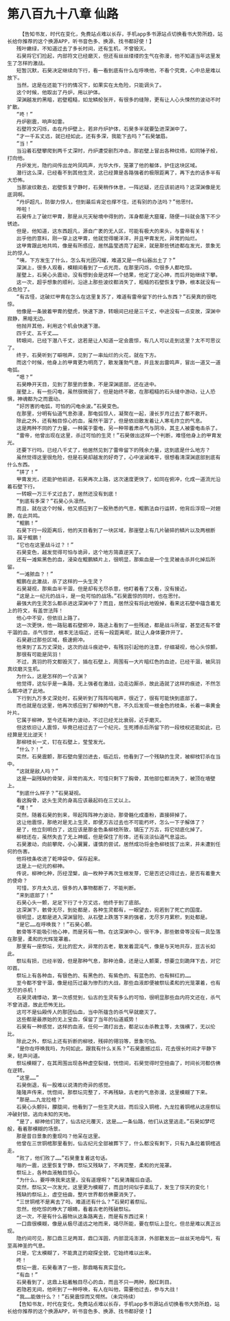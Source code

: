 # 第八百九十八章 仙路
        【告知书友，时代在变化，免费站点难以长存，手机app多书源站点切换看书大势所趋，站长给你推荐的这个换源APP，听书音色多、换源、找书都好使！】
       残叶嫩绿，不知道过去了多长时间，还有生机，不曾毁灭。
       石昊将它们捡起，内部符文已经磨灭，但还有丝丝缕缕的生气在弥漫，他不知道当年这里发生了怎样的激战。
       短暂沉默，石昊决定继续向下行，看一看到底有什么在呼唤他，不看个究竟，心中总是难以放下。
       当然，这是在还能下行的情况下，如果实在太危险，只能调头了。
       这个时候，他取出了丹炉，用以护体。
       深渊越发的黑暗，岩壁粗糙，如龙鳞般张开，有很多的缝隙，更有让人心头悚然的波动不时扩散。
       “咚！”
       丹炉剧震，响声如雷。
       石壁符文闪烁，击在丹炉壁上，若非丹炉护体，石昊多半就要坠进深渊中了。
       “才一千五丈远，就已经如此，还有多深，我能下去吗？”石昊皱眉。
       “当！”
       当沿着石壁攀爬到两千丈深时，丹炉遭受剧烈冲击，那岩壁上冒出各种纹络，如同锤子般，打向他。
       丹炉发光，隐约间传出龙吟凤鸣声，光华大作，笼罩了他的躯体，护住这块区域。
       潜行这么深，已经看不到其他生灵，这已经算是各路强者的极限距离了，再下去的话多半有大恐怖。
       当那波纹散去，岩壁恢复宁静时，石昊稍作休息，一阵迟疑，还应该前进吗？这深渊像是无底洞啊。
       “丹炉超凡，防御力惊人，但到最后肯定也撑不住，还有别的办法吗？”他思忖。
       哗啦！
       石昊传上了破烂甲胄，那是从元天秘境中得到的，浑身都是大窟窿，随便一抖就会落下不少锈迹。
       但是，他知道，这东西超凡，源自广袤的无人区，可能有极大的来头，与雷帝有关！
       出乎他的意料，刚一穿上这甲胄，他就觉得暖洋洋，并且甲胄发光，异常的灿烂。
       这甲胄跟此地共鸣，像是有所感应，居然晶莹透亮了起来，就是那些锈迹都在发光，景象无比的惊人。
       “咦，下方发生了什么，怎么有光团闪耀，难道又是一件仙器出土了？”
       深渊上，很多人观看，模糊间看到了一点光亮，在那里闪烁，令很多人都吃惊。
       崖壁上，石昊心头震动，没有想到会是这样一个结果，他定了定心神，而后开始继续下攀。
       这一次，超乎想象的顺利，沿途上那些波纹都消失了，粗糙的石壁恢复宁静，根本就没有一点危险了。
       “有古怪，这破烂甲胄在怎么在这里复苏了，难道有雷帝留下的什么东西？”石昊真的很吃惊。
       他像是一条披着甲胄的壁虎，快速下游，转眼间已经是三千丈，中途没有一点变故，深渊中寂静，黑暗无边。
       他抛开其他，利用这个机会快速下潜。
       四千丈、五千丈……
       转眼间，已经下潜八千丈，这若是让人知道一定会震惊，有几人可以走到这里？太不可思议了。
       终于，石昊听到了噼啪声，见到了一串灿烂的火花，就在下方。
       而这个时候，他身上的甲胄更为明亮了，散发蓬勃气息，并且发出雷鸣声，冒出一道又一道电弧。
       “嗯？”
       石昊睁开天目，见到了那里的景象，不是深渊底部，还在途中。
       崖壁上，有一些闪电，虽然很微弱了，但是始终不散，在那粗糙的石头缝中游动，让人恐惧，神魂都为之而震动。
       “好厉害的电弧，可怕的闪电余波。”石昊变色。
       在那里，分明有仙道气息弥漫，那电弧惊人，凝聚在一起，漫长岁月过去了都不散开。
       除此之外，还有触目惊心的血，虽然干涸了，但是依旧散发着让人寒毛炸立的气息。
       这是两种不同的了力量，一种属于雷电，另一种带着肃杀气与阴冷，其主人被雷电击杀了。
       “雷帝，他曾出现在这里，杀过可怕的生灵！”石昊做出这样一个判断，难怪他身上的甲胄发光。
       还要下行吗，已经八千丈了，他居然见到了雷帝留下的残余力量，这到底是什么地方？
       虽然觉得这里很危险，但是石昊却越发的好奇了，心中波澜难平，很想看清深渊底部到底有什么东西。
       “拼了！”
       甲胄发光，还能护他前进，石昊再次上路，这次速度更快了，如同在俯冲，化成一道流光沿着石壁下行。
       一转眼一万三千丈过去了，居然还没有到底！
       “到底有多深？”石昊心头凛然。
       而且，就在这个时候，他又感应到了一股熟悉的气息，鲲鹏法自行运转，他背后浮现一对翅膀，在此共鸣。
       “鲲鹏！”
       石昊下行一段距离后，他的天目看到了一块区域，那崖壁上有几片破碎的鳞片以及两根断羽，属于鲲鹏！
       “它也在这里战斗过？！”
       石昊变色，越发觉得可怕与诡异，这个地方简直逆天了。
       还有一滩紫黑色的血，浸染在鲲鹏鳞片上，很明显，那紫血是一个生灵被击杀并化掉后所留。
       “一滩脓血？！”
       鲲鹏在此激战，杀了这样的一头生灵？
       石昊凝视，那紫血半干涸，但是却有无尽杀意，他盯着看了又看，没有接近。
       “这是上一纪元的战斗，是一处可怕的战场。”石昊震惊的同时，也在思忖。
       最强大的生灵怎么都杀进这深渊中了？而且，居然没有将此地毁掉，看来这石壁中蕴含着无上的符文，有盖世法阵！
       他心中不安，但依旧上路了。
       这一次更快，他一路贴着石壁俯冲，路途上看到了一些残迹，都是战斗所留，甚至还有不曾干涸的血，杀气惊世，根本无法临近，还有一段距离呢，就让人身体要炸开了。
       石昊避过那些区域，极速俯冲。
       他来到了五万丈深处，这次的战斗痕迹中，有残羽引起他的注意，仔细凝视，他心头惊颤。
       那很有可能是凤羽！
       不过，真羽的符文都毁灭了，插在石壁上，周围有一大片暗红色的血迹，已经干涸，被凤羽真纹磨灭生机。
       为什么，这是怎样的一个古渊？
       他觉得，这似乎是一条路，无上强者在激战，边走边厮杀，故此造就了这样的痕迹，不然怎么都冲进了此地。
       下行到九万多丈深处时，石昊听到了阵阵呜咽声，很近了，很有可能快到底部了。
       而也就是在这里，他再次感应到了柳神的气息，不久后发现一根金色的枝条，长着一串黄金叶片。
       它属于柳神，至今还有神力波动，不过已经无比衰弱，近乎磨灭。
       但这依旧让人震惊，毕竟已经过去了一个纪元，生死搏杀后所留下的一段枝杈还能如此，已经算是无比逆天！
       那柳枝长一丈，钉在石壁上，莹莹发光。
       “什么？！”
       突然，石昊震颤，那石壁向里凹进去，临近后，他看到了一个残缺的生灵，被柳枝钉杀在当中。
       “这就是敌人吗？”
       这是一副残缺的骨架，异常的高大，可惜只剩下了胸骨，其他部位都消失了，被顶在墙壁上。
       “到底什么样子？”石昊凝视。
       看这胸骨，这头生灵的身高应该最起码在三丈以上。
       “噗！”
       突然，随着石昊的到来，带起阵阵神力波动，那骨骼化成齑粉，直接碎掉了。
       这让他震惊，那绝对是无上生灵，即便万古过去也不可能朽坏，怎么一下子解体了？
       是了，他立刻明白了，这应该是那金色条柳枝所致，镇压了万古，将它彻底化掉了。
       柳枝还在，虽然失去了无上神威，但是保住了形体，还有淡淡仙道气息溢出。
       石昊激动，向前攀爬，小心翼翼，谨慎的尝试，居然成功将金色柳枝拔了出来，并未遭到任何的伤害。
       他将枝条收进了乾坤袋中，保存起来。
       这是上一纪元的柳神。
       传说，柳神化种，历经涅槃，由一枚种子再次生根发芽，它是否还记得过去，是否有着重大的使命？
       可惜，岁月太久远，很多的人事物都断了，不能判断。
       “来到底部了！”
       石昊心头一颤，足足下行了十万丈远，他终于到了底部。
       这深渊下，骸骨无尽，到处都是，各种生灵都有，一眼望去，宛若到了死亡的国度。
       很明显，这都是进入深渊冒险、从石壁上跌落下来的强者，无尽岁月累积，到处都是。
       “是它……在呼唤我？！”石昊心颤。
       骸骨等不能吸引他心神，而是另有一物。在这深渊中心，很干净，那些骸骨等没有一具坠落在那里，柔和的光辉笼罩着。
       那里有一座祭坛，无比的宏大，异常的古老，散发着混沌气，像是与天地共存，亘古长如此。
       祭坛有损，已经半毁，但是那种气息，那种沧桑，还是让人颤栗，想要立刻跪拜下去，对它叩首。
       祭坛上有各种血，有银色的、有黑色的、有紫色的、有蓝色的、也有鲜红的……
       至今都不曾干涸，像是经历过最为惨烈的大战，那些血液即便被祭坛柔和的光笼罩着，也有无尽的杀机！
       石昊灵魂悸动，第一次感觉到，仙古的生灵有多么的可怕，很明显那些血内符文还在，杀气不曾消退，故此恐怖无比。
       这可不是仙殿传人的那团仙血，当中所蕴含的杀气早就磨灭了。
       这些都是最原始的无上宝血，保留了当年的仙道威势！
       石昊有一种感觉，这样的血液，任何一滴打出去，都足以击杀教主等，太强横了，无以伦比。
       除此之外，祭坛上还有折断的柳枝，残碎的翎羽等，景象可怕。
       “是你在呼唤我吗，为何如此，跟我有什么关系？”石昊震撼过后，花去很长时间才平静下来，轻声问道。
       祭坛模糊了，在其周围出现各种虚空裂缝，恍惚间，石昊觉得时空扭曲了，时间长河都仿佛在逆转。
       “这里……”
       石昊倒退，有一股难以说清的奇异的感觉。
       隆隆声传来，恍惚间，那祭坛完整了，不再残缺，古老的气息弥漫，这里模糊了下来。
       “那是……九龙拉棺？”
       石昊心头颤抖，朦胧间，他看到了一些生灵大战，而后没入铜棺，九龙拉着铜棺从这座祭坛冲破封锁，逃向未知的天地。
       “是了，柳神他们败了，仙古纪元覆灭，这是……一条仙路，他们从这里逃走。”石昊如梦呓般，看着那模糊的场景。
       那是昔日景象的重现吗？他呆在这里。
       他曾在三世铜棺那里看到，仙古纪元全部被葬下了，什么都没有剩下，只有九条拉着铜棺逃走。
       “败了，他们败了……”石昊重复着这句话。
       嗡的一震，这里恢复宁静，祭坛又残缺了，不再完整，柔和的光笼罩。
       祭坛上，各种血液触目惊心。
       “为什么，要呼唤我来这里，没有道理啊？”石昊清醒后自语。
       突然，祭坛又一次发光，这里更为模糊了，而且时间似乎紊乱了，发生了惊天的变化！
       残缺的祭坛上，虚空扭曲，整片世界都仿佛要消失了。
       “三世铜棺不是离去了吗，难道还有什么？”石昊盯着祭坛。
       忽然，他吃惊的睁大了眼睛，看着古老的残破祭坛。
       这一次，不是有什么器物从这条路离去，而是有东西过来！
       一口鼎很模糊，像是从极尽遥远之地而来，竭尽所能，要在祭坛上显化，但总是难以真正出现。
       隐约间可见，那口鼎三足两耳，鼎口浑圆，内部混沌澎湃，外部散发出一丝丝天地母气，有至高神圣的气息。
       只是，它太模糊了，不能真正的窥探全貌，它始终难以出来。
       咚！
       祭坛一震，石昊看清了一些，那鼎略有真实显化。
       “有血！”
       石昊看到了，这鼎上粘着触目尽心的血，而且不只一两种，殷红刺目。
       若隐若无间，他听到了一种呼唤，有人在叫他，需要他过去，参与大战！
       “我……能做什么？！”石昊震惊而又愕然。（未完待续）
       【告知书友，时代在变化，免费站点难以长存，手机app多书源站点切换看书大势所趋，站长给你推荐的这个换源APP，听书音色多、换源、找书都好使！】